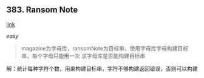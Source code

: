 ## 383. Ransom Note
[link](https://leetcode.com/problems/ransom-note/description/)

*easy*

> magazine为字母库，ransomNote为目标串，使用字母库字母构建目标串，每个字母只能用一次
> 求字母库是否能构建目标串

解：统计每种字符个数，用来构建目标串，字符不够构建返回错误，否则可以构建